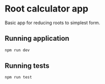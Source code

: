 # Root calculator app

Basic app for reducing roots to simplest form.

## Running application

```bash
npm run dev
```

## Running tests

```bash
npm run test
```
